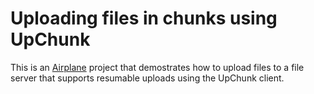 # Uploading files in chunks using UpChunk

This is an [Airplane](https://airplane.dev) project that demostrates how to upload files to a file server that supports resumable uploads using the UpChunk client.
